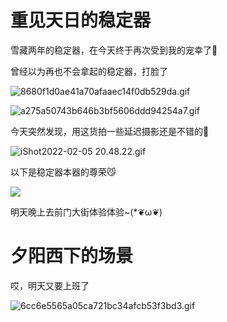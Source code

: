 # 重见天日的稳定器

雪藏两年的稳定器，在今天终于再次受到我的宠幸了🤗

曾经以为再也不会拿起的稳定器，打脸了

![8680f1d0ae41a70afaaec14f0db529da.gif](https://z.wiki/images/20220205/52b18a2ce0e94cdbb204fa11882210d5.gif)

![a275a50743b646b3bf5606ddd94254a7.gif](https://z.wiki/images/20220205/53cfdc8e5ef6431eb3d7d14daa72a253.gif)


今天突然发现，用这货拍一些延迟摄影还是不错的📸

![iShot2022-02-05 20.48.22.gif](https://z.wiki/images/20220205/b9eec1c7fb5d4bb68f02003114db3d62.gif)


以下是稳定器本器的尊荣😼

![](https://z.wiki/images/20220205/9911a2b6eba9417f9b41a7bdbbd8a98d.png)


明天晚上去前门大街体验体验~(*❦ω❦)


# 夕阳西下的场景

<VideoPlayer src="https://z.wiki/autoupload/2022-11-15/d738f36334cf4bebaf5a80c5e8126e39.asdfasdfasdf.mp4" />

<VideoPlayer src="https://fudongdong-statics.oss-cn-beijing.aliyuncs.com/autoupload/2022-11-15/79608fdb284e49a48989ae639e113198.the-setting-sun.mp4" />

哎，明天又要上班了

![6cc6e5565a05ca721bc34afcb53f3bd3.gif](https://z.wiki/images/20220206/33083f05267d4440a202ed8e74cae0fa.gif)
